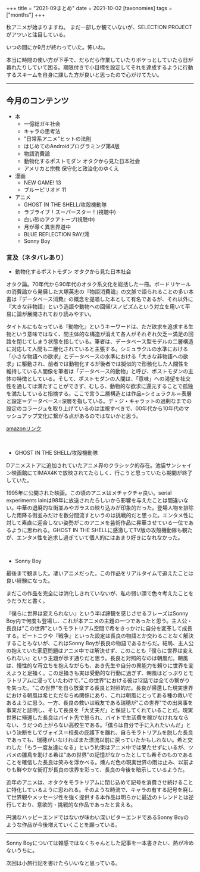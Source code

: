 +++
title = "2021-09まとめ"
date = 2021-10-02
[taxonomies]
tags =["months"]
+++

秋アニメが始まりますね。
まだ一部しか観ていないが、SELECTION PROJECTがアツいと注目している。

<!-- more -->

いつの間にか9月が終わっていた。怖いね。

本当に時間の使い方が下手で、だらだら作業していたりボケっとしていたら日が暮れたりしていて困る。期限付きで小目標を設定してそれを達成するように行動するスキームを自身に課した方が良いと思ったので心がけてたい。

---

## 今月のコンテンツ
+ 本
    + 一億総ガキ社会
    + キャラの思考法
    + "日常系アニメ"ヒットの法則
    + はじめてのAndroidプログラミング第4版
    + 物語消費論
    + 動物化するポストモダン オタクから見た日本社会
    + アメリカと宗教 保守化と政治化のゆくえ
+ 漫画
    + NEW GAME! 13
    + ブルーピリオド 11
+ アニメ
    + GHOST IN THE SHELL/攻殻機動隊
    + ラブライブ！スーパースター！(視聴中)
    + 白い砂のアクアトープ(視聴中)
    + 月が導く異世界道中
    + BLUE REFLECTION RAY/澪
    + Sonny Boy


### 言及（ネタバレあり）
+ 動物化するポストモダン オタクから見た日本社会

オタク論。70年代から90年代のオタク系文化を総括した一冊。ボードリヤールの消費論から発展した大塚英志の『物語消費論』の文脈で語られることの多い本書は『データベース消費』の概念を提唱した本として有名であるが、それ以外に『大きな非物語』という造語や動物への回帰/スノビズムという対立を用いて平易に論が展開されており読みやすい。

タイトルにもなっている『動物化』というキーワードは、ただ欲求を追求する生物という意味ではなく、間主体的な構造が消えて各人がそれぞれ欠乏ー満足の回路を閉じてしまう状態を指している。筆者は、データベース型モデルの二層構造に対応して人間も二層化されていると主張する。シミュラクルの水準における「小さな物語への欲求」とデータベースの水準における「大きな非物語への欲求」に駆動され、前者では動物化するが後者では擬似的で形骸化した人間性を維持している人間像を筆者は「データベース的動物」と呼び、ポストモダンの主体の特徴としている。そして、ポストモダンの人間は、「意味」への渇望を社交性を通しては満たすことができず、むしろ、動物的な欲求に還元することで孤独を満たしていると指摘する。ここで言う二層構造とは作品=シミュラクル＝表層と設定＝データベース=深層を指している。デ・ジ・キャラットの過剰なまでの設定のコラージュを取り上げているのは注視すべきで、00年代から10年代のマッシュアップ文化に繋がる点があるのではないかと思う。


[amazonリンク](https://www.amazon.co.jp/%E5%8B%95%E7%89%A9%E5%8C%96%E3%81%99%E3%82%8B%E3%83%9D%E3%82%B9%E3%83%88%E3%83%A2%E3%83%80%E3%83%B3-%E3%82%AA%E3%82%BF%E3%82%AF%E3%81%8B%E3%82%89%E8%A6%8B%E3%81%9F%E6%97%A5%E6%9C%AC%E7%A4%BE%E4%BC%9A-%E8%AC%9B%E8%AB%87%E7%A4%BE%E7%8F%BE%E4%BB%A3%E6%96%B0%E6%9B%B8-%E6%9D%B1-%E6%B5%A9%E7%B4%80/dp/4061495755)


<br>

+ GHOST IN THE SHELL/攻殻機動隊

Dアニメストアに追加されていたアニメ界のクラシック的存在。池袋サンシャイン映画館にてIMAX4Kで放映されてたらしく、行こうと思っていたら期間が終了していた。

1995年に公開された映画。この頃のアニメはメチャクチャ良い。serial experiments lainは98年に放送されたらしいから影響を与えたことは間違いない。中華の退廃的な街並みやガラスの映り込みが印象的だった。登場人物を排除した雨降る街並みだけを数分間流すというのは挑戦的だと思った。エンタメ性に対して素直に迎合しない姿勢がこのアニメを芸術作品に昇華させている一位であるように思われる。GHOST IN THE SHELLに感激してTV版の攻殻機動隊も観たが、エンタメ性を追求し過ぎていて個人的にはあまり好きになれなかった。

<br>

+ Sonny Boy

最後まで観ました。凄いアニメだった。この作品をリアルタイムで追えたことは良い経験になった。

まだこの作品を完全には消化しきれていないが、私の弱い頭で色々考えたことをうだうだと書く。

『僕らに世界は変えられない』という半ば諦観を感じさせるフレーズはSonny Boy内で何度も登場し、これが本アニメの主題の一つであったと思う。主人公・長良は”この世界”というモラトリアム空間で希をきっかけに自分を変革して成長する。ビートニクや『戦争』といった設定は長良の物語とか交わることなく解決することもないが、これはSonny Boyが長良の物語であるからだ。結局、主人公の抱えていた家庭問題はアニメ中では解決せず、このことも『僕らに世界は変えられない』という主題が示す通りだと思う。長良と対照的なのは朝風だ。朝風は、慢性的な苛立ちを抱えながらも、あき先生や自分の異能力を頼りに世界を変えようと足掻く。この足掻きも実は受動的な行動に過ぎず、朝風はどっぷりとモラトリアムに浸っていたわけで、”この世界”における彼は12話では全ての繋がりを失った。"この世界"を自ら放棄する長良と対照的だ。長良が帰還した現実世界における朝風は希とただならぬ関係にあり、これは朝風にとってある種の救いであるように思う。一方、長良の救いは戦友である瑞穂が"この世界"での出来事を事実だと証明し、そして長良を「大丈夫だ」と保証してくれていることだ。現実世界に帰還した長良はバイト先で怒られ、バイトで生活費を稼がなけれなならない、うだつの上がらない高校生である。「僕らは自分で手に入れたいんだ」という決断をしてヴォイス＝校長の庇護下を離れ、自らモラトリアムを脱した長良であっても、瑞穂がいなければまた漂流以前に戻っていたかもしれない。希と交わした「もう一度友達になる」という約束はアニメ中では果たせずにいるが、ツバメの雛鳥を助ける希は"あの世界"の記憶がなかったとしても希そのものであることを確信した長良は笑みを浮かべる。燻んだ色の現実世界の雨は止み、以前よりも鮮やかな街灯が長良の世界を彩って、長良の今後を暗示しているようだ。

近年のアニメは、オタクをモラトリアムに閉じ込めて記号を消費させ続けることに特化しているように思われる。そのような時流で、キャラの有する記号を廃して世界観やメッセージ性を強く提供する本作品は明らかに最近のトレンドとは逆行しており、意欲的・挑戦的な作品であったと言える。

円満なハッピーエンドではないが味わい深いビターエンドであるSonny Boyのような作品が今後増えていくことを願っている。

---

Sonny Boyについては雑感ではなくちゃんとした記事を一本書きたい、熱が冷めないうちに。

次回は小旅行記を書けたらいいなと思っている。